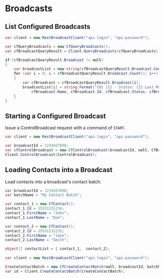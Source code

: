 Broadcasts
==========

## List Configured Broadcasts

```c#
var client = new RestBroadcastClient("api-login", "api-password");

var cfQueryBroadcasts = new CfQueryBroadcasts();
var cfBroadcastQueryResult = Client.QueryBroadcasts(cfQueryBroadcasts);

if (cfBroadcastQueryResult.Broadcast != null)
{
	var broadcastList = new string[cfBroadcastQueryResult.Broadcast.Count()];
	for (var i = 0; i < cfBroadcastQueryResult.Broadcast.Count(); i++)
	{
		var cfBroadcast = cfBroadcastQueryResult.Broadcast[i];
		broadcastList[i] = string.Format("{0} {1} - Status: {2} Last Modified: {3} Type: {4}",
			cfBroadcast.Name, cfBroadcast.Id, cfBroadcast.Status, cfBroadcast.LastModified, cfBroadcast.Type);
	}
}
```

## Starting a Configured Broadcast

Issue a ControlBroadcast request with a command of `START`.  

```c#
var client = new RestBroadcastClient("api-login", "api-password");

var broadcastId = 1234567890;
var cfControlBroadcast = new CfControlBroadcast(broadcastId, null, CfBroadcastCommand.Start, null);
Client.ControlBroadcast(ControlBroadcast);
```

## Loading Contacts into a Broadcast

Load contacts into a broadcast's contact batch.

```c#
var broadcastId = 1234567890;
var batchName = "My Contact Batch";

var contact_1 = new CfContact();
contact_1.Id = 15551231234;
contact_1.FirstName = "John";
contact_1.LastName = "Doe";

var contact_2 = new CfContact();
contact_2.Id = 15551231235;
contact_2.FirstName = "Jane";
contact_2.LastName = "Smith";

object[] contactList = { contact_1,  contact_2};
	
var client = new RestBroadcastClient("api-login", "api-password");

CreateContactBatch = new CfCreateContactBatch(null, broadcastId, batchName, contactList, false);
var id = Client.CreateContactBatch(CreateContactBatch);
```
